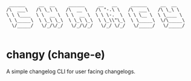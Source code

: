 ```

 ______     __  __     ______     __   __     ______     __  __
/\  ___\   /\ \_\ \   /\  __ \   /\ "-.\ \   /\  ___\   /\ \_\ \
\ \ \____  \ \  __ \  \ \  __ \  \ \ \-.  \  \ \ \__ \  \ \____ \
 \ \_____\  \ \_\ \_\  \ \_\ \_\  \ \_\\"\_\  \ \_____\  \/\_____\
  \/_____/   \/_/\/_/   \/_/\/_/   \/_/ \/_/   \/_____/   \/_____/


```

# changy (change-e)

A simple changelog CLI for user facing changelogs.
